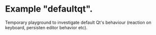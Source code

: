 # Example "defaultqt".

Temporary playground to investigate default Qt's behaviour (reaction on keyboard, persisten editor
behavior etc).
